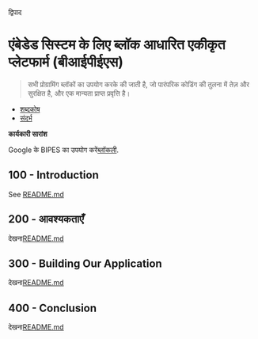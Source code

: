 द्विपाद

# एंबेडेड सिस्टम के लिए ब्लॉक आधारित एकीकृत प्लेटफार्म (बीआईपीईएस)

> सभी प्रोग्रामिंग ब्लॉकों का उपयोग करके की जाती है, जो पारंपरिक कोडिंग की तुलना में तेज़ और सुरक्षित है, और एक मान्यता प्राप्त प्रवृत्ति है।

-   [शब्दकोष](./GLOSSARY.md)
-   [संदर्भ](./REFERENCES.md)

**कार्यकारी सारांश**

Google के BIPES का उपयोग करें[ब्लॉकली](https://github.com/vanHeemstraSystems/blockly-demo).

## 100 - Introduction

See [README.md](./100/README.md)

## 200 - आवश्यकताएँ

देखना[README.md](./200/README.md)

## 300 - Building Our Application

देखना[README.md](./300/README.md)

## 400 - Conclusion

देखना[README.md](./400/README.md)
